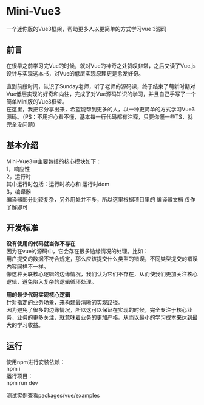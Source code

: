 # Mini-Vue3
一个迷你版的Vue3框架，帮助更多人以更简单的方式学习vue 3源码


## 前言
在很早之前学习完Vue的时候，就对Vue的神奇之处赞叹非常，之后又读了Vue.js 设计与实现这本书，对Vue的低层实现原理更是愈发好奇。  

直到前段时间，认识了Sunday老师，听了老师的源码课，终于结束了萌新时期对Vue低层实现的好奇和向往，完成了对Vue源码知识的学习，并且自己手写了一个简单Mini版的Vue3框架。  
在这里，我把它分享出来，希望能帮到更多的人，以一种更简单的方式学习Vue3 源码。（PS：不用担心看不懂，基本每一行代码都有注释，只要你懂一些TS，就完全没问题）  


## 基本介绍
Mini-Vue3中主要包括的核心模块如下：  
1，响应性  
2，运行时  
其中运行时包括：运行时核心和 运行时dom  
3，编译器  
编译器部分比较复杂，另外用处并不多，所以这里根据项目里的 编译器文档 仅作了解即可  


## 开发标准
**没有使用的代码就当做不存在**  
因为在vue的源码中，它会存在很多边缘情况的处理。比如：  
用户提交的数据不符合规定，那么应该提交什么类型的错误，不同类型提交的错误内容同样不一样。  
像这种关联核心逻辑的边缘情况，我们认为它们不存在，从而使我们更加关注核心逻辑，避免陷入复杂的逻辑循环处理。  


**用的最少代码实现核心逻辑**  
针对指定的业务场景，来构建最清晰的实现路径。  
因为避免了很多的边缘情况，所以这可以保证在实现的时候，完全专注于核心业务，业务的更多关注，就意味着业务的更加严格。从而以最小的学习成本来达到最大的学习收益。  


## 运行
使用npm进行安装依赖：  
  npm i  
运行项目：  
  npm run dev  

测试实例查看packages/vue/examples
